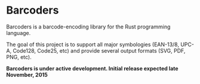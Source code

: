 # Barcoders

Barcoders is a barcode-encoding library for the Rust programming language.

The goal of this project is to support all major symbologies (EAN-13/8, UPC-A, Code128, Code25, etc) and provide several output formats (SVG, PDF, PNG, etc).

**Barcoders is under active development. Initial release expected late November, 2015**
